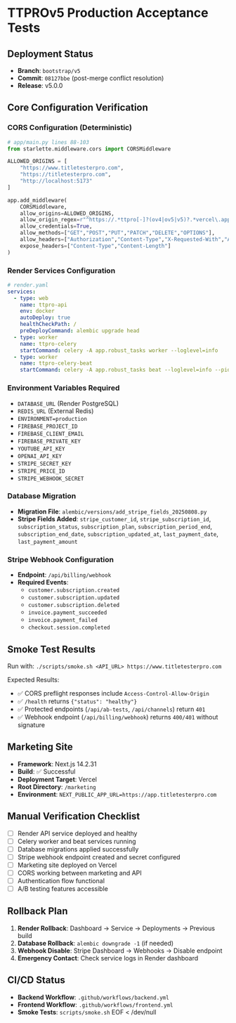 # TTPROv5 Production Acceptance Tests

## Deployment Status
- **Branch**: `bootstrap/v5`
- **Commit**: `08127bbe` (post-merge conflict resolution)
- **Release**: v5.0.0

## Core Configuration Verification

### CORS Configuration (Deterministic)
```python
# app/main.py lines 88-103
from starlette.middleware.cors import CORSMiddleware

ALLOWED_ORIGINS = [
    "https://www.titletesterpro.com",
    "https://titletesterpro.com", 
    "http://localhost:5173"
]

app.add_middleware(
    CORSMiddleware,
    allow_origins=ALLOWED_ORIGINS,
    allow_origin_regex=r"^https://.*ttpro[-]?(ov4|ov5|v5)?.*vercel\.app$",
    allow_credentials=True,
    allow_methods=["GET","POST","PUT","PATCH","DELETE","OPTIONS"],
    allow_headers=["Authorization","Content-Type","X-Requested-With","Accept"],
    expose_headers=["Content-Type","Content-Length"]
)
```

### Render Services Configuration
```yaml
# render.yaml
services:
  - type: web
    name: ttpro-api
    env: docker
    autoDeploy: true
    healthCheckPath: /
    preDeployCommand: alembic upgrade head
  - type: worker  
    name: ttpro-celery
    startCommand: celery -A app.robust_tasks worker --loglevel=info
  - type: worker
    name: ttpro-celery-beat  
    startCommand: celery -A app.robust_tasks beat --loglevel=info --pidfile=
```

### Environment Variables Required
- `DATABASE_URL` (Render PostgreSQL)
- `REDIS_URL` (External Redis)
- `ENVIRONMENT=production`
- `FIREBASE_PROJECT_ID`
- `FIREBASE_CLIENT_EMAIL`
- `FIREBASE_PRIVATE_KEY`
- `YOUTUBE_API_KEY`
- `OPENAI_API_KEY`
- `STRIPE_SECRET_KEY`
- `STRIPE_PRICE_ID`
- `STRIPE_WEBHOOK_SECRET`

### Database Migration
- **Migration File**: `alembic/versions/add_stripe_fields_20250808.py`
- **Stripe Fields Added**: `stripe_customer_id`, `stripe_subscription_id`, `subscription_status`, `subscription_plan`, `subscription_period_end`, `subscription_end_date`, `subscription_updated_at`, `last_payment_date`, `last_payment_amount`

### Stripe Webhook Configuration
- **Endpoint**: `/api/billing/webhook`
- **Required Events**:
  - `customer.subscription.created`
  - `customer.subscription.updated`
  - `customer.subscription.deleted`
  - `invoice.payment_succeeded`
  - `invoice.payment_failed`
  - `checkout.session.completed`

## Smoke Test Results
Run with: `./scripts/smoke.sh <API_URL> https://www.titletesterpro.com`

Expected Results:
- ✅ CORS preflight responses include `Access-Control-Allow-Origin`
- ✅ `/health` returns `{"status": "healthy"}`
- ✅ Protected endpoints (`/api/ab-tests`, `/api/channels`) return `401`
- ✅ Webhook endpoint (`/api/billing/webhook`) returns `400/401` without signature

## Marketing Site
- **Framework**: Next.js 14.2.31
- **Build**: ✅ Successful
- **Deployment Target**: Vercel
- **Root Directory**: `/marketing`
- **Environment**: `NEXT_PUBLIC_APP_URL=https://app.titletesterpro.com`

## Manual Verification Checklist
- [ ] Render API service deployed and healthy
- [ ] Celery worker and beat services running
- [ ] Database migrations applied successfully
- [ ] Stripe webhook endpoint created and secret configured
- [ ] Marketing site deployed on Vercel
- [ ] CORS working between marketing and API
- [ ] Authentication flow functional
- [ ] A/B testing features accessible

## Rollback Plan
1. **Render Rollback**: Dashboard → Service → Deployments → Previous build
2. **Database Rollback**: `alembic downgrade -1` (if needed)
3. **Webhook Disable**: Stripe Dashboard → Webhooks → Disable endpoint
4. **Emergency Contact**: Check service logs in Render dashboard

## CI/CD Status
- **Backend Workflow**: `.github/workflows/backend.yml` 
- **Frontend Workflow**: `.github/workflows/frontend.yml`
- **Smoke Tests**: `scripts/smoke.sh`
EOF < /dev/null